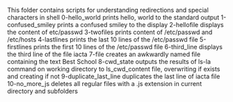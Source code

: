 This folder contains scripts for understanding redirections and special characters in shell
0-hello_world prints hello, world to the standard output
1-confused_smiley prints a confused smiley to the display
2-hellofile displays the content of etc/passwd
3-twofiles prints content of /etc/passwd and /etc/hosts
4-lastlines prints the last 10 lines of the /etc/passwd file
5-firstlines prints the first 10 lines of the /etc/passwd file
6-third_line displays the third line of the file iacta
7-file creates an awkwardly named file containing the text Best School
8-cwd_state outputs the results of ls-la command on working directory to ls_cwd_content file, overwriting if exists and creating if not
9-duplicate_last_line duplicates the last line of iacta file
10-no_more_js deletes all regular files with a .js extension in current directory and subfolders
